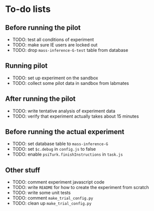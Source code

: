 # To-do lists

## Before running the pilot

* TODO: test all conditions of experiment
* TODO: make sure IE users are locked out
* TODO: drop `mass-inference-G-test` table from database

## Running pilot

* TODO: set up experiment on the sandbox
* TODO: collect some pilot data in sandbox from labmates

## After running the pilot

* TODO: write tentative analysis of experiment data
* TODO: verify that experiment actually takes about 15 minutes

## Before running the actual experiment

* TODO: set database table to `mass-inference-G`
* TODO: set `$c.debug` in `config.js` to false
* TODO: enable `psiTurk.finishInstructions` in `task.js`

## Other stuff

* TODO: comment experiment javascript code
* TODO: write `README` for how to create the experiment from scratch
* TODO: write some unit tests
* TODO: comment `make_trial_config.py`
* TODO: clean up `make_trial_config.py`



